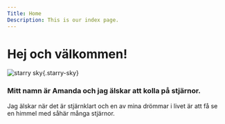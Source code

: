 ```yaml
---
Title: Home
Description: This is our index page.
---
```

<div class="container" markdown=1>

Hej och välkommen!
==========================

<div class="presentation" markdown=1>

![starry sky][stars]{.starry-sky}

[stars]: https://images.unsplash.com/photo-1515705576963-95cad62945b6?ixlib=rb-4.0.3&ixid=MnwxMjA3fDB8MHxwaG90by1wYWdlfHx8fGVufDB8fHx8&auto=format&fit=crop&w=1470&q=80 "Starry sky"

### Mitt namn är Amanda och jag älskar att kolla på stjärnor.


Jag älskar när det är stjärnklart och en av mina drömmar i livet är att få se en himmel med såhär många stjärnor.

</div>

</div>
